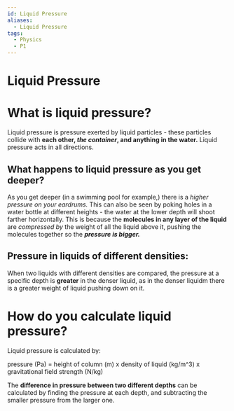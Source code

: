 ```yaml
---
id: Liquid Pressure
aliases:
  - Liquid Pressure
tags:
  - Physics
  - P1
---
```


# Liquid Pressure


# What is liquid pressure?

Liquid pressure is pressure exerted by liquid particles - these particles collide with **each other, *the container*, and anything in the water.** Liquid pressure acts in all directions.

## What happens to liquid pressure as you get deeper?

As you get deeper (in a swimming pool for example,) there is a *higher pressure on your eardrums.* This can also be seen by poking holes in a water bottle at different heights - the water at the lower depth will shoot farther horizontally. This is because the **molecules in any layer of the liquid** are *compressed by* the weight of all the liquid above it, pushing the molecules together so the ***pressure is bigger.***

## Pressure in liquids of different densities:

When two liquids with different densities are compared, the pressure at a specific depth is **greater** in the denser liquid, as in the denser liquidm there is a greater weight of liquid pushing down on it.

# How do you calculate liquid pressure?

Liquid pressure is calculated by:

pressure (Pa) = height of column (m) x density of liquid (kg/m^3) x gravitational field strength (N/kg)

The **difference in pressure between two different depths** can be calculated by finding the pressure at each depth, and subtracting the smaller pressure from the larger one.
